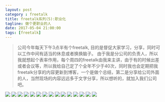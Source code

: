 ```yaml
---
layout: post
category : freetalk
title: freetalk系列(5):职业化
tagline: 做个更职业的人
date: 2017-05-04 21:00:00
tags: [freetalk]
---
```


<style>

.post-full img {

	max-height: 1000px;
}

</style>

> 公司今年每天下午3点半有个freetalk, 目的是督促大家学习，分享，同时可以工作中间有适当的休息或者换换脑子。 由于我是分公司的负责人，所以我就想起个表率作用，每个周四的freetalk由我来主讲，由于有的时候出差或者会议等，所以我给自己定了个全年不少于40次，同时我也会定期把我freetalk分享的内容更新到博客，一个是做个总结，第二是分享给公司外面的人，当然现场的内容远远多于文字分享，所以想听的，就加入我们公司吧。

<img src="http://7xpzem.com1.z0.glb.clouddn.com/2017-05-04-professional.001.jpeg" class="img-responsive img-rounded center-block" />
<img src="http://7xpzem.com1.z0.glb.clouddn.com/2017-05-04-professional.002.jpeg" class="img-responsive img-rounded center-block" />
<img src="http://7xpzem.com1.z0.glb.clouddn.com/2017-05-04-professional.003.jpeg" class="img-responsive img-rounded center-block" />
<img src="http://7xpzem.com1.z0.glb.clouddn.com/2017-05-04-professional.004.jpeg" class="img-responsive img-rounded center-block" />
<img src="http://7xpzem.com1.z0.glb.clouddn.com/2017-05-04-professional.005.jpeg" class="img-responsive img-rounded center-block" />
<img src="http://7xpzem.com1.z0.glb.clouddn.com/2017-05-04-professional.006.jpeg" class="img-responsive img-rounded center-block" />
<img src="http://7xpzem.com1.z0.glb.clouddn.com/2017-05-04-professional.007.jpeg" class="img-responsive img-rounded center-block" />
<img src="http://7xpzem.com1.z0.glb.clouddn.com/2017-05-04-professional.008.jpeg" class="img-responsive img-rounded center-block" />
<img src="http://7xpzem.com1.z0.glb.clouddn.com/2017-05-04-professional.009.jpeg" class="img-responsive img-rounded center-block" />
<img src="http://7xpzem.com1.z0.glb.clouddn.com/2017-05-04-professional.010.jpeg" class="img-responsive img-rounded center-block" />
<img src="http://7xpzem.com1.z0.glb.clouddn.com/2017-05-04-professional.011.jpeg" class="img-responsive img-rounded center-block" />
<img src="http://7xpzem.com1.z0.glb.clouddn.com/2017-05-04-professional.012.jpeg" class="img-responsive img-rounded center-block" />
<img src="http://7xpzem.com1.z0.glb.clouddn.com/2017-05-04-professional.013.jpeg" class="img-responsive img-rounded center-block" />
<img src="http://7xpzem.com1.z0.glb.clouddn.com/2017-05-04-professional.014.jpeg" class="img-responsive img-rounded center-block" />
<img src="http://7xpzem.com1.z0.glb.clouddn.com/2017-05-04-professional.015.jpeg" class="img-responsive img-rounded center-block" />